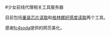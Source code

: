 #少女前线代理相关工具服务器

目前包括[重装芯片读取](http://gf.xuanxuan.tech:8080/chip)和[格林娜好感度读取](http://gf.xuanxuan.tech:8080/kalinna)两个工具。

感谢[fc4soda](https://github.com/fc4soda)提供的网页美化。